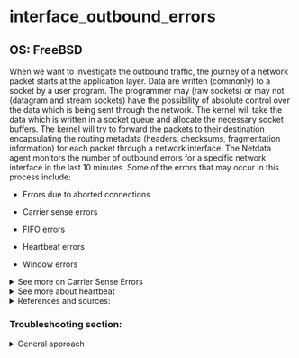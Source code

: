 # interface_outbound_errors

## OS: FreeBSD

When we want to investigate the outbound traffic, the journey of a network packet starts at the application layer. Data
are written (commonly) to a socket by a user program. The programmer may (raw sockets) or may not (datagram and stream
sockets) have the possibility of absolute control over the data which is being sent through the network. The kernel will
take the data which is written in a socket queue and allocate the necessary socket buffers. The kernel will try to
forward the packets to their destination encapsulating the routing metadata (headers, checksums, fragmentation
information) for each packet through a network interface. The Netdata agent monitors the number of outbound errors for a
specific network interface in the last 10 minutes. Some of the errors that may occur in this process include:

- Errors due to aborted connections

- Carrier sense errors

- FIFO errors

- Heartbeat errors

- Window errors

<details>
   <summary>See more on Carrier Sense Errors</summary>

Carrier Sense Errors occur when an interface attempts to transmit a frame, but no carrier is detected. In that case if
the frame cannot be transmitted, it is discarded.

</details>


<details>
   <summary>See more about heartbeat </summary>

> A heartbeat protocol is generally used to negotiate and monitor the availability of a resource, such as a floating IP
> address, and the procedure involves sending network packets to all the nodes in the culture to verify its
> reachability. Typically when a heartbeat starts on a machine, it will perform an election process with other machines
> on the heartbeat network to determine which machine, if any, owns the resource. On heartbeat networks of more than two
> machines, it is important to take into account partitioning, where two halves of the network could be functioning but
> not able to communicate with each other. In a situation such as this, it is important that the resource is only owned
> by one machine, not one machine in each partition.
>
> As a heartbeat is intended to be used to indicate the health of a machine, it is important that the heartbeat protocol
> and the transport that it runs on are as reliable as possible. Causing a failover because of a false alarm may
> depending on the resource, be highly undesirable. It is also important to react quickly to an actual failure, further
> signifig the reliability of the heartbeat messages. For this reason, it is often desirable to have a heartbeat running
> over more than one transport; for instance, an Ethernet segment using UDP/IP, and a serial
> link. <sup> [1](https://en.wikipedia.org/wiki/Heartbeat_(computing)</sup>

</details>


<details>
<summary>References and sources:</summary>

1. [Heartbeat definition on Wikipedia](https://en.wikipedia.org/wiki/Heartbeat_(computing))

</details>

### Troubleshooting section:

<details>
<summary>General approach</summary>

In any case, a good starting point is to get more information about the nature of your errors.

- `netstat` (network statistics) is a command-line network utility that displays, network connections for Transmission
  Control Protocol, routing tables and network protocol statistics for any interface in your system.

    ```
    root@netdata~ # netstat -sI <your_interface>
    ```

</details>

